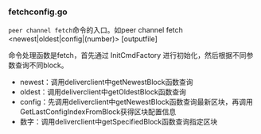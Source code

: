 ### fetchconfig.go

`peer channel fetch`命令的入口。如peer channel fetch &lt;newest\|oldest\|config\|\(number\)&gt;  \[outputfile\]

命令处理函数是fetch，首先通过 InitCmdFactory 进行初始化，然后根据不同参数查询不同block。

* newest：调用deliverclient中getNewestBlock函数查询
* oldest：调用deliverclient中getOldestBlock函数查询
* config：先调用deliverclient中getNewestBlock函数查询最新区块，再调用GetLastConfigIndexFromBlock获得区块配置信息
* 数字：调用deliverclient中getSpecifiedBlock函数查询指定区块




